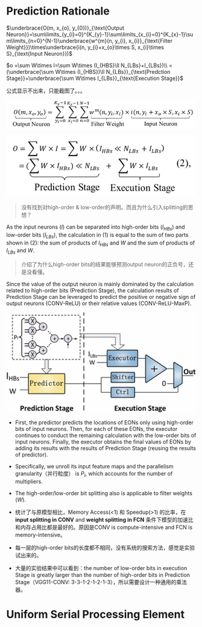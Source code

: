 # Prediction Rationale

$\underbrace{O(m, x_{o}, y_{0})}_{\text{Output Neuron}}=\sum\limits_{y_{i}=0}^{K_{y}-1}\sum\limits_{x_{i}=0}^{K_{x}-1}\sum\limits_{n=0}^{N-1}\underbrace{w^{m}(n, y_{i}, x_{i}}_{\text{Filter Weight}})\times\underbrace{i(n, y_{i}+x_{o}\times S, x_{i}\times S}_{\text{Input Neuron}})$

$o =\sum W\times I=\sum W\times (I_{HBS}\ll N_{LBs}+I_{LBs})\\  =(\underbrace{\sum W\times (I_{HBS})\ll N_{LBs}}_{\text{Predction Stage}}+\underbrace{\sum W\times I_{LBs}}_{\text{Execution Stage}}$ 



公式显示不出来，只能截图了。。。

![data](pics/0.png)

![data](pics/1.png)



> 没有找到对high-order & low-order的声明。而且为什么引入splitting的思想？

As the input neurons ($I$) can be separated into high-order bits ($I_{HBs}$) and low-order bits ($I_{LBs}$), the calculation in (1) is equal to the sum of two parts shown in (2): the sum of products of $I_{HBs}$ and $W$ and the sum of products of $I_{LBs}$ and $W$.

> 介绍了为什么high-order bits的结果能够预测output neuron的正负号，还是没看懂。

Since the value of the output neuron is mainly dominated by the calculation related to high-order bits (Prediction Stage), the calculation results of Prediction Stage can be leveraged to predict the positive or negative sign of output neurons (CONV-ReLU) or their relative values (CONV-ReLU-MaxP).

![data](pics/predictor-1.gif)

- First, the predictor predicts the locations of EONs only using high-order bits of input neurons. Then, for each of these EONs, the executor continues to conduct the remaining calculation with the low-order bits of input neurons. Finally, the executor obtains the final values of EONs by adding its results with the results of Prediction Stage (reusing the results of predictor).

- Specifically, we unroll its input feature maps and the parallelism granularity（并行粒度） is $P_I$, which accounts for the number of multipliers.

- The high-order/low-order bit splitting also is applicable to filter weights ($W$).

- 统计了与原模型相比，Memory Access(\<1) 和 Speedup(\>1) 的比率，在 **input splitting in CONV** and **weight splitting in FCN** 条件下模型的加速比和内存占用比都是最好的。原因是CONV is compute-intensive and FCN is memory-intensive。

- 每一层的high-order bits的长度都不相同，没有系统的搜索方法，感觉是实验试出来的。

- 大量的实验结果中可以看到：the number of low-order bits in execution Stage is greatly larger than the number of high-order bits in Prediction Stage（VGG11-CONV: 3-3-1-2-1-2-1-3），所以需要设计一种通用的乘法器。

# Uniform Serial Processing Element
